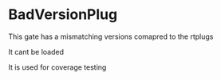 # BadVersionPlug

This gate has a mismatching versions comapred to the rtplugs

It cant be loaded

It is used for coverage testing
